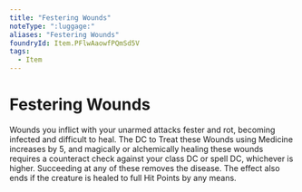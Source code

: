 ```yaml
---
title: "Festering Wounds"
noteType: ":luggage:"
aliases: "Festering Wounds"
foundryId: Item.PFlwAaowfPQmSd5V
tags:
  - Item
---
```


# Festering Wounds

Wounds you inflict with your unarmed attacks fester and rot, becoming infected and difficult to heal. The DC to Treat these Wounds using Medicine increases by 5, and magically or alchemically healing these wounds requires a counteract check against your class DC or spell DC, whichever is higher. Succeeding at any of these removes the disease. The effect also ends if the creature is healed to full Hit Points by any means.
